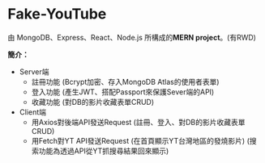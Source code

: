 # Fake-YouTube

由 MongoDB、Express、React、Node.js 所構成的**MERN project**。(有RWD)

**簡介：**
- Server端
  - 註冊功能 (Bcrypt加密、存入MongoDB Atlas的使用者表單)   
  - 登入功能 (產生JWT、搭配Passport來保護Sever端的API)
  - 收藏功能 (對DB的影片收藏表單CRUD)    
- Client端
  - 用Axios對後端API發送Request
    (註冊、登入、對DB的影片收藏表單CRUD)
  - 用Fetch對YT API發送Request
    (在首頁顯示YT台灣地區的發燒影片)
    (搜索功能為透過API從YT抓搜尋結果回來顯示)
